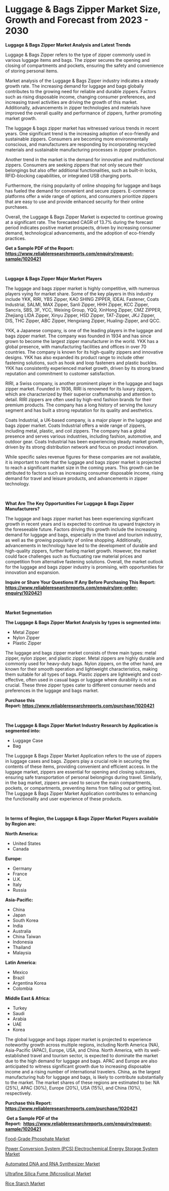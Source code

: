 <p><h1>Luggage & Bags Zipper Market Size, Growth and Forecast from 2023 - 2030</h1></p><p><strong>Luggage & Bags Zipper Market Analysis and Latest Trends</strong></p>
<p><p>Luggage & Bags Zipper refers to the type of zipper commonly used in various luggage items and bags. The zipper secures the opening and closing of compartments and pockets, ensuring the safety and convenience of storing personal items.</p><p>Market analysis of the Luggage & Bags Zipper industry indicates a steady growth rate. The increasing demand for luggage and bags globally contributes to the growing need for reliable and durable zippers. Factors such as rising disposable income, changing consumer preferences, and increasing travel activities are driving the growth of this market. Additionally, advancements in zipper technologies and materials have improved the overall quality and performance of zippers, further promoting market growth.</p><p>The luggage & bags zipper market has witnessed various trends in recent years. One significant trend is the increasing adoption of eco-friendly and sustainable zippers. Consumers are becoming more environmentally conscious, and manufacturers are responding by incorporating recycled materials and sustainable manufacturing processes in zipper production.</p><p>Another trend in the market is the demand for innovative and multifunctional zippers. Consumers are seeking zippers that not only secure their belongings but also offer additional functionalities, such as built-in locks, RFID-blocking capabilities, or integrated USB charging ports.</p><p>Furthermore, the rising popularity of online shopping for luggage and bags has fueled the demand for convenient and secure zippers. E-commerce platforms offer a wide range of options, and consumers prioritize zippers that are easy to use and provide enhanced security for their online purchases.</p><p>Overall, the Luggage & Bags Zipper Market is expected to continue growing at a significant rate. The forecasted CAGR of 13.7% during the forecast period indicates positive market prospects, driven by increasing consumer demand, technological advancements, and the adoption of eco-friendly practices.</p></p>
<p><strong>Get a Sample PDF of the Report:&nbsp; <a href="https://www.reliableresearchreports.com/enquiry/request-sample/1020421">https://www.reliableresearchreports.com/enquiry/request-sample/1020421</a></strong></p>
<p>&nbsp;</p>
<p><strong>Luggage & Bags Zipper Major Market Players</strong></p>
<p><p>The luggage and bags zipper market is highly competitive, with numerous players vying for market share. Some of the key players in this industry include YKK, RIRI, YBS Zipper, KAO SHING ZIPPER, IDEAL Fastener, Coats Industrial, SALMI, MAX Zipper, Sanli Zipper, HHH Zipper, KCC Zipper, Sancris, SBS, 3F, YCC, Weixing Group, YQQ, XinHong Zipper, CMZ ZIPPER, Zhejiang LIDA Zipper, Xinyu Zipper, HSD Zipper, TAT-Zipper, JKJ Zipper, DIS, THC Zipper, ABC Zipper, Hengxiang Zipper, Hualing-Zipper, and QCC. </p><p>YKK, a Japanese company, is one of the leading players in the luggage and bags zipper market. The company was founded in 1934 and has since grown to become the largest zipper manufacturer in the world. YKK has a global presence, with manufacturing facilities and offices in over 70 countries. The company is known for its high-quality zippers and innovative designs. YKK has also expanded its product range to include other fastening solutions, such as hook and loop fasteners and plastic buckles. YKK has consistently experienced market growth, driven by its strong brand reputation and commitment to customer satisfaction.</p><p>RIRI, a Swiss company, is another prominent player in the luggage and bags zipper market. Founded in 1936, RIRI is renowned for its luxury zippers, which are characterized by their superior craftsmanship and attention to detail. RIRI zippers are often used by high-end fashion brands for their premium products. The company has a long history of serving the luxury segment and has built a strong reputation for its quality and aesthetics.</p><p>Coats Industrial, a UK-based company, is a major player in the luggage and bags zipper market. Coats Industrial offers a wide range of zippers, including metal, plastic, and coil zippers. The company has a global presence and serves various industries, including fashion, automotive, and outdoor gear. Coats Industrial has been experiencing steady market growth, driven by its strong distribution network and focus on product innovation.</p><p>While specific sales revenue figures for these companies are not available, it is important to note that the luggage and bags zipper market is projected to reach a significant market size in the coming years. This growth can be attributed to factors such as increasing consumer disposable income, rising demand for travel and leisure products, and advancements in zipper technology.</p></p>
<p>&nbsp;</p>
<p><strong>What Are The Key Opportunities For Luggage & Bags Zipper Manufacturers?</strong></p>
<p><p>The luggage and bags zipper market has been experiencing significant growth in recent years and is expected to continue its upward trajectory in the foreseeable future. Factors driving this growth include the increasing demand for luggage and bags, especially in the travel and tourism industry, as well as the growing popularity of online shopping. Additionally, advancements in technology have led to the development of durable and high-quality zippers, further fueling market growth. However, the market could face challenges such as fluctuating raw material prices and competition from alternative fastening solutions. Overall, the market outlook for the luggage and bags zipper industry is promising, with opportunities for innovation and expansion.</p></p>
<p><strong>Inquire or Share Your Questions If Any Before Purchasing This Report: <a href="https://www.reliableresearchreports.com/enquiry/pre-order-enquiry/1020421">https://www.reliableresearchreports.com/enquiry/pre-order-enquiry/1020421</a></strong></p>
<p>&nbsp;</p>
<p><strong>Market Segmentation</strong></p>
<p><strong>The Luggage & Bags Zipper Market Analysis by types is segmented into:</strong></p>
<p><ul><li>Metal Zipper</li><li>Nylon Zipper</li><li>Plastic Zipper</li></ul></p>
<p><p>The luggage and bags zipper market consists of three main types: metal zipper, nylon zipper, and plastic zipper. Metal zippers are highly durable and commonly used for heavy-duty bags. Nylon zippers, on the other hand, are known for their smooth operation and lightweight characteristics, making them suitable for all types of bags. Plastic zippers are lightweight and cost-effective, often used in casual bags or luggage where durability is not as crucial. These three zipper types cater to different consumer needs and preferences in the luggage and bags market.</p></p>
<p><strong>Purchase this Report:&nbsp;<a href="https://www.reliableresearchreports.com/purchase/1020421">https://www.reliableresearchreports.com/purchase/1020421</a></strong></p>
<p>&nbsp;</p>
<p><strong>The Luggage & Bags Zipper Market Industry Research by Application is segmented into:</strong></p>
<p><ul><li>Luggage Case</li><li>Bag</li></ul></p>
<p><p>The Luggage & Bags Zipper Market Application refers to the use of zippers in luggage cases and bags. Zippers play a crucial role in securing the contents of these items, providing convenient and efficient access. In the luggage market, zippers are essential for opening and closing suitcases, ensuring safe transportation of personal belongings during travel. Similarly, in the bag market, zippers are used to secure the main compartments, pockets, or compartments, preventing items from falling out or getting lost. The Luggage & Bags Zipper Market Application contributes to enhancing the functionality and user experience of these products.</p></p>
<p>&nbsp;</p>
<p><strong>In terms of Region, the Luggage & Bags Zipper Market Players available by Region are:</strong></p>
<p>
    <p> <strong> North America: </strong>
        <ul>
            <li>United States</li>
            <li>Canada</li>
        </ul>
        </p> 
    <p> <strong> Europe: </strong>
        <ul>
            <li>Germany</li>
            <li>France</li>
            <li>U.K.</li>
            <li>Italy</li>
            <li>Russia</li>
        </ul>
        </p> 
    <p> <strong> Asia-Pacific: </strong>
        <ul>
            <li>China</li>
            <li>Japan</li>
            <li>South Korea</li>
            <li>India</li>
            <li>Australia</li>
            <li>China Taiwan</li>
            <li>Indonesia</li>
            <li>Thailand</li>
            <li>Malaysia</li>
        </ul>
        </p> 
    <p> <strong> Latin America: </strong>
        <ul>
            <li>Mexico</li>
            <li>Brazil</li>
            <li>Argentina Korea</li>
            <li>Colombia</li>
        </ul>
        </p> 
    <p> <strong> Middle East & Africa: </strong>
        <ul>
            <li>Turkey</li>
            <li>Saudi</li>
            <li>Arabia</li>
            <li>UAE</li>
            <li>Korea</li>
        </ul>
    </p>
    </p>
<p><p>The global luggage and bags zipper market is projected to experience noteworthy growth across multiple regions, including North America (NA), Asia-Pacific (APAC), Europe, USA, and China. North America, with its well-established travel and tourism sector, is expected to dominate the market due to the high demand for luggage and bags. APAC and Europe are also anticipated to witness significant growth due to increasing disposable income and a rising number of international travelers. China, as the largest manufacturing hub for luggage and bags, is likely to contribute substantially to the market. The market shares of these regions are estimated to be: NA (25%), APAC (30%), Europe (20%), USA (15%), and China (10%), respectively.</p></p>
<p><strong>Purchase this Report: <a href="https://www.reliableresearchreports.com/purchase/1020421">https://www.reliableresearchreports.com/purchase/1020421</a></strong></p>
<p>&nbsp;<strong>Get a Sample PDF of the Report:&nbsp;&nbsp;<a href="https://www.reliableresearchreports.com/enquiry/request-sample/1020421">https://www.reliableresearchreports.com/enquiry/request-sample/1020421</a></strong></p>
<p><strong></strong></p>
<p><p><a href="https://issuu.com/reportprime-2/docs/food-grade-phosphate-market-size-2030.pptx?fr=xKAE9_zU1NQ">Food-Grade Phosphate Market</a></p><p><a href="https://github.com/sofayahoo2023/Market-Research-Report-List-1/blob/main/power-conversion-system-pcs-electrochemical-energy-storage-system-market.md">Power Conversion System (PCS) Electrochemical Energy Storage System Market</a></p><p><a href="https://www.reportprime.com/automated-dna-and-rna-synthesizer-r10361">Automated DNA and RNA Synthesizer Market</a></p><p><a href="https://github.com/vimar16th/Market-Research-Report-List-1/blob/main/ultrafine-silica-fume-microsilica-market.md">Ultrafine Silica Fume (Microsilica) Market</a></p><p><a href="https://medium.com/@linabernier/rice-starch-market-size-growth-forecast-2023-2030-e3fd7b976ca4">Rice Starch Market</a></p></p>